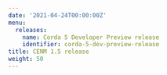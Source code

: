 ```yaml
---
date: '2021-04-24T00:00:00Z'
menu:
  releases:
    name: Corda 5 Developer Preview release
    identifier: corda-5-dev-preview-release
title: CENM 1.5 release
weight: 50
---
```

